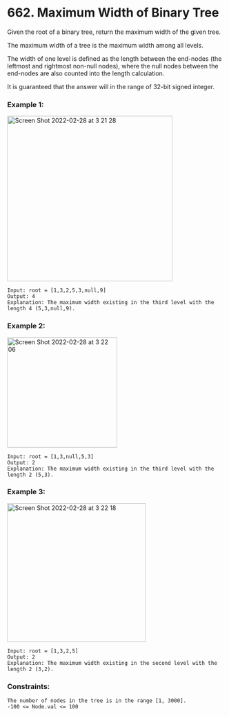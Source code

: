 # 662. Maximum Width of Binary Tree
Given the root of a binary tree, return the maximum width of the given tree.

The maximum width of a tree is the maximum width among all levels.

The width of one level is defined as the length between the end-nodes (the leftmost and rightmost non-null nodes), where the null nodes between the end-nodes are also counted into the length calculation.

It is guaranteed that the answer will in the range of 32-bit signed integer.

 

### Example 1:
<img width="383" alt="Screen Shot 2022-02-28 at 3 21 28" src="https://user-images.githubusercontent.com/38793933/155894688-0a822b86-91d5-41b7-b005-535c0b77f639.png">

```
Input: root = [1,3,2,5,3,null,9]
Output: 4
Explanation: The maximum width existing in the third level with the length 4 (5,3,null,9).
```
### Example 2:
<img width="255" alt="Screen Shot 2022-02-28 at 3 22 06" src="https://user-images.githubusercontent.com/38793933/155894710-7444d296-6994-491d-8912-58ec42c6db39.png">

```
Input: root = [1,3,null,5,3]
Output: 2
Explanation: The maximum width existing in the third level with the length 2 (5,3).
```
### Example 3:
<img width="321" alt="Screen Shot 2022-02-28 at 3 22 18" src="https://user-images.githubusercontent.com/38793933/155894715-04c4083d-1aeb-48c6-be94-568f10e5e08a.png">

```
Input: root = [1,3,2,5]
Output: 2
Explanation: The maximum width existing in the second level with the length 2 (3,2).
```
 

### Constraints:
```
The number of nodes in the tree is in the range [1, 3000].
-100 <= Node.val <= 100
```
